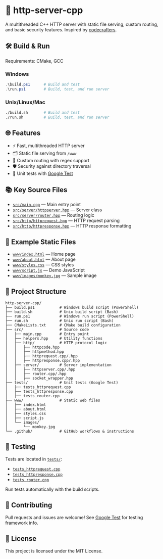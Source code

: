 # 🚀 http-server-cpp

A multithreaded C++ HTTP server with static file serving, custom routing, and basic security features. Inspired by [codecrafters](https://app.codecrafters.io/courses/http-server/overview).

## 🛠️ Build & Run

Requirements: CMake, GCC

### Windows
```powershell
.\build.ps1      # Build and test
.\run.ps1        # Build, test, and run server
```

### Unix/Linux/Mac
```bash
./build.sh       # Build and test
./run.sh         # Build, test, and run server
```

## 🌐 Features
- ⚡ Fast, multithreaded HTTP server
- 🗂️ Static file serving from `/www`
- 🔀 Custom routing with regex support
- 🛡️ Security against directory traversal
- 🧪 Unit tests with [Google Test](https://github.com/google/googletest)

## 📚 Key Source Files
- [`src/main.cpp`](./src/main.cpp) — Main entry point
- [`src/server/httpserver.hpp`](./src/server/httpserver.hpp) — Server class
- [`src/server/router.hpp`](./src/server/router.hpp) — Routing logic
- [`src/http/httprequest.hpp`](./src/http/httprequest.hpp) — HTTP request parsing
- [`src/http/httpresponse.hpp`](./src/http/httpresponse.hpp) — HTTP response formatting

## 📄 Example Static Files
- [`www/index.html`](./www/index.html) — Home page
- [`www/about.html`](./www/about.html) — About page
- [`www/styles.css`](./www/styles.css) — CSS styles
- [`www/script.js`](./www/script.js) — Demo JavaScript
- [`www/images/monkey.jpg`](./www/images/monkey.jpg) — Sample image

## 📁 Project Structure

```
http-server-cpp/
├── build.ps1           # Windows build script (PowerShell)
├── build.sh            # Unix build script (Bash)
├── run.ps1             # Windows run script (PowerShell)
├── run.sh              # Unix run script (Bash)
├── CMakeLists.txt      # CMake build configuration
├── src/                # Source code
│   ├── main.cpp        # Entry point
│   ├── helpers.hpp     # Utility functions
│   ├── http/           # HTTP protocol logic
│   │   ├── httpcode.hpp
│   │   ├── httpmethod.hpp
│   │   ├── httprequest.cpp/.hpp
│   │   ├── httpresponse.cpp/.hpp
│   ├── server/         # Server implementation
│   │   ├── httpserver.cpp/.hpp
│   │   ├── router.cpp/.hpp
│   │   ├── socket_wrapper.hpp
├── tests/              # Unit tests (Google Test)
│   ├── tests_httprequest.cpp
│   ├── tests_httpresponse.cpp
│   ├── tests_router.cpp
├── www/                # Static web files
│   ├── index.html
│   ├── about.html
│   ├── styles.css
│   ├── script.js
│   └── images/
│       └── monkey.jpg
└── .github/            # GitHub workflows & instructions
```

## 🧪 Testing
Tests are located in [`tests/`](./tests/):
- [`tests_httprequest.cpp`](./tests/tests_httprequest.cpp)
- [`tests_httpresponse.cpp`](./tests/tests_httpresponse.cpp)
- [`tests_router.cpp`](./tests/tests_router.cpp)

Run tests automatically with the build scripts.

## 🤝 Contributing
Pull requests and issues are welcome! See [Google Test](https://github.com/google/googletest) for testing framework info.

## 📄 License
This project is licensed under the MIT License.
